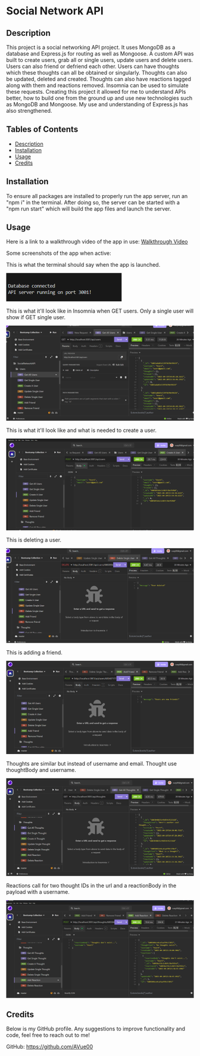 # Social Network API

## Description



This project is a social networking API project. It uses MongoDB as a database and Express.js for routing as well as Mongoose. A custom API was built to create users, grab all or single users, update users and delete users. Users can also friend or defriend each other. Users can have thoughts which these thoughts can all be obtained or singularly. Thoughts can also be updated, deleted and created. Thoughts can also have reactions tagged along with them and reactions removed. Insomnia can be used to simulate these requests. Creating this project it allowed for me to understand APIs better, how to build one from the ground up and use new technologies such as MongoDB and Mongoose. My use and understanding of Express.js has also strengthened.

## Tables of Contents

- [Description](#description)
- [Installation](#installation)
- [Usage](#usage)
- [Credits](#credits)

## Installation

To ensure all packages are installed to properly run the app server, run an "npm i" in the terminal. After doing so, the server can be started with a "npm run start" which will build the app files and launch the server.

## Usage

Here is a link to a walkthrough video of the app in use: [Walkthrough Video](https://drive.google.com/file/d/1m8hQ6NDnP5cv6QuYAPK-KkkwSgdx65cy/view?usp=sharing)

Some screenshots of the app when active:

This is what the terminal should say when the app is launched.

![server-active](images/server-active.png)

This is what it'll look like in Insomnia when GET users. Only a single user will show if GET single user.

![get-users](images/get-users.png)

This is what it'll look like and what is needed to create a user.

![create-user](images/create-user.png)

This is deleting a user.

![delete-user](images/delete-user.png)

This is adding a friend.

![add-friend](images/add-friend.png)

Thoughts are similar but instead of username and email. Thought use thoughtBody and username.

![get-thought](images/get-thoughts.png)

Reactions call for two thought IDs in the url and a reactionBody in the payload with a username.

![add-reaction](images/add-reaction.png)
## Credits

Below is my GitHub profile. Any suggestions to improve functionality and code, feel free to reach out to me!

GitHub: https://github.com/AVue00

